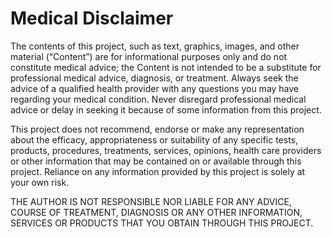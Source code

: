 # Medical Disclaimer

The contents of this project, such as text, graphics, images, and other material (“Content”) are for informational purposes only and do not constitute medical advice; the Content is not intended to be a substitute for professional medical advice, diagnosis, or treatment. Always seek the advice of a qualified health provider with any questions you may have regarding your medical condition. Never disregard professional medical advice or delay in seeking it because of some information from this project.

This project does not recommend, endorse or make any representation about the efficacy, appropriateness or suitability of any specific tests, products, procedures, treatments, services, opinions, health care providers or other information that may be contained on or available through this project. Reliance on any information provided by this project is solely at your own risk.

THE AUTHOR IS NOT RESPONSIBLE NOR LIABLE FOR ANY ADVICE, COURSE OF TREATMENT, DIAGNOSIS OR ANY OTHER INFORMATION, SERVICES OR PRODUCTS THAT YOU OBTAIN THROUGH THIS PROJECT.
